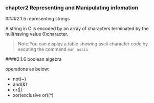 ### chapter2 Representing and Manipulating infomation

####2.1.5 representing strings

A string in C is encoded by an array of characters terminated by the null(having value 0)character.

> Note:You can display a table showing ascii character code by excuting the command `man ascii`

####2.1.6 boolean algebra

operations as below:

- not(~)
- and(&)
- or(|)
- xor(exclusive or)(^)
